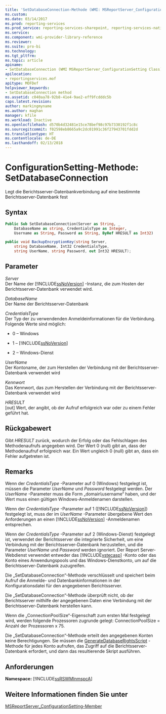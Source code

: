 ```yaml
---
title: 'SetDatabaseConnection-Methode (WMI: MSReportServer_ConfigurationSetting) | Microsoft-Dokumentation'
ms.custom: 
ms.date: 03/14/2017
ms.prod: reporting-services
ms.prod_service: reporting-services-sharepoint, reporting-services-native
ms.service: 
ms.component: wmi-provider-library-reference
ms.reviewer: 
ms.suite: pro-bi
ms.technology: 
ms.tgt_pltfrm: 
ms.topic: article
apiname:
- SetDatabaseConnection (WMI MSReportServer_ConfigurationSetting Class)
apilocation:
- reportingservices.mof
apitype: MOFDef
helpviewer_keywords:
- SetDatabaseConnection method
ms.assetid: c040aa78-92b8-41e4-9ae2-eff9fcdddc5b
caps.latest.revision: 
author: markingmyname
ms.author: maghan
manager: kfile
ms.workload: Inactive
ms.openlocfilehash: d570b4d32481e15ce78bef98c97b7330192f1c8c
ms.sourcegitcommit: f02598eb8665a9c2dc01991c36f27943701fdd2d
ms.translationtype: HT
ms.contentlocale: de-DE
ms.lasthandoff: 02/13/2018
---
```

# <a name="configurationsetting-method---setdatabaseconnection"></a>ConfigurationSetting-Methode: SetDatabaseConnection
  Legt die Berichtsserver-Datenbankverbindung auf eine bestimmte Berichtsserver-Datenbank fest  
  
## <a name="syntax"></a>Syntax  
  
```vb  
Public Sub SetDatabaseConnection(Server as String, _  
    DatabaseName as string, CredentialsType as Integer, _  
    Username as String, Password as String, ByRef HRESULT as Int32)  
```  
  
```csharp  
public void BackupEncryptionKey(string Server,   
    string DatabaseName, Int32 CredentialsType,   
    string UserName, string Password, out Int32 HRESULT);  
```  
  
## <a name="parameters"></a>Parameter  
 *Server*  
 Der Name der [!INCLUDE[ssNoVersion](../../includes/ssnoversion-md.md)] -Instanz, die zum Hosten der Berichtsserver-Datenbank verwendet wird.  
  
 *DatabaseName*  
 Der Name der Berichtsserver-Datenbank  
  
 *CredentialsType*  
 Der Typ der zu verwendenden Anmeldeinformationen für die Verbindung. Folgende Werte sind möglich:  
  
-   0 – Windows  
  
-   1 – [!INCLUDE[ssNoVersion](../../includes/ssnoversion-md.md)]  
  
-   2 – Windows-Dienst  
  
 *UserName*  
 Der Kontoname, der zum Herstellen der Verbindung mit der Berichtsserver-Datenbank verwendet wird  
  
 *Kennwort*  
 Das Kennwort, das zum Herstellen der Verbindung mit der Berichtsserver-Datenbank verwendet wird  
  
 *HRESULT*  
 [out] Wert, der angibt, ob der Aufruf erfolgreich war oder zu einem Fehler geführt hat.  
  
## <a name="return-value"></a>Rückgabewert  
 Gibt *HRESULT* zurück, wodurch der Erfolg oder das Fehlschlagen des Methodenaufrufs angegeben wird. Der Wert 0 (null) gibt an, dass der Methodenaufruf erfolgreich war. Ein Wert ungleich 0 (null) gibt an, dass ein Fehler aufgetreten ist.  
  
## <a name="remarks"></a>Remarks  
 Wenn der *CredentialsType* -Parameter auf 0 (Windows) festgelegt ist, müssen die Parameter *UserName* und *Password* festgelegt werden. Der *UserName* -Parameter muss die Form „domain\username“ haben, und der Wert muss einen gültigen Windows-Anmeldenamen darstellen.  
  
 Wenn der *CredentialsType* -Parameter auf 1 ([!INCLUDE[ssNoVersion](../../includes/ssnoversion-md.md)]) festgelegt ist, muss der im *UserName* -Parameter übergebene Wert den Anforderungen an einen [!INCLUDE[ssNoVersion](../../includes/ssnoversion-md.md)] -Anmeldenamen entsprechen.  
  
 Wenn der *CredentialsType* -Parameter auf 2 (Windows-Dienst) festgelegt ist, verwendet der Berichtsserver die integrierte Sicherheit, um eine Verbindung mit der Berichtsserver-Datenbank herzustellen, und die Parameter *UserName* und *Password* werden ignoriert. Der Report Server-Webdienst verwendet entweder das [!INCLUDE[vstecasp](../../includes/vstecasp-md.md)] -Konto oder das Konto eines Anwendungspools und das Windows-Dienstkonto, um auf die Berichtsserver-Datenbank zuzugreifen.  
  
 Die „SetDatabaseConnection“-Methode verschlüsselt und speichert beim Aufruf die Anmelde- und Datenbankinformationen in der Konfigurationsdatei für den angegebenen Berichtsserver.  
  
 Die „SetDatabaseConnection“-Methode überprüft nicht, ob der Berichtsserver mithilfe der angegebenen Daten eine Verbindung mit der Berichtsserver-Datenbank herstellen kann.  
  
 Wenn die „ConnectionPoolSize“-Eigenschaft zum ersten Mal festgelegt wird, werden folgende Prozessoren zugrunde gelegt: ConnectionPoolSize = Anzahl der Prozessoren x 75.  
  
 Die „SetDatabaseConnection“-Methode erteilt den angegebenen Konten keine Berechtigungen. Sie müssen die [GenerateDatabaseRightsScript](../../reporting-services/wmi-provider-library-reference/configurationsetting-method-generatedatabaserightsscript.md) -Methode für jedes Konto aufrufen, das Zugriff auf die Berichtsserver-Datenbank erfordert, und dann das resultierende Skript ausführen.  
  
## <a name="requirements"></a>Anforderungen  
 **Namespace:** [!INCLUDE[ssRSWMInmspcA](../../includes/ssrswminmspca-md.md)]  
  
## <a name="see-also"></a>Weitere Informationen finden Sie unter  
 [MSReportServer_ConfigurationSetting-Member](../../reporting-services/wmi-provider-library-reference/msreportserver-configurationsetting-members.md)  
  
  
